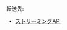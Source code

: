 <div>

転送先:

-   [ストリーミングAPI](/%E3%82%B9%E3%83%88%E3%83%AA%E3%83%BC%E3%83%9F%E3%83%B3%E3%82%B0API "ストリーミングAPI")

</div>

<div>

</div>
